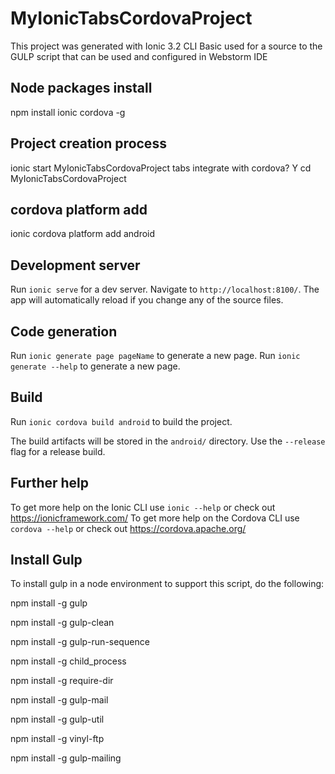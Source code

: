 
# MyIonicTabsCordovaProject

This project was generated with Ionic 3.2 CLI
Basic used for a source to the GULP script that can be used and configured in Webstorm IDE

## Node packages install

npm install ionic cordova -g

## Project creation process

ionic start MyIonicTabsCordovaProject tabs
integrate with cordova? Y
cd MyIonicTabsCordovaProject

## cordova platform add

ionic cordova platform add android

## Development server

Run `ionic serve` for a dev server. Navigate to `http://localhost:8100/`. The app will automatically reload if you change any of the source files.

## Code generation

Run `ionic generate page pageName` to generate a new page. 
Run `ionic generate --help` to generate a new page. 

## Build

Run `ionic cordova build android` to build the project. 

The build artifacts will be stored in the `android/` directory. Use the `--release` flag for a release build.

## Further help

To get more help on the Ionic CLI use `ionic --help` or check out https://ionicframework.com/
To get more help on the Cordova CLI use `cordova --help` or check out https://cordova.apache.org/

## Install Gulp

To install gulp in a node environment to support this script, do the following:

npm install -g gulp

npm install -g gulp-clean

npm install -g gulp-run-sequence

npm install -g child_process

npm install -g require-dir

npm install -g gulp-mail

npm install -g gulp-util

npm install -g vinyl-ftp

npm install -g gulp-mailing


